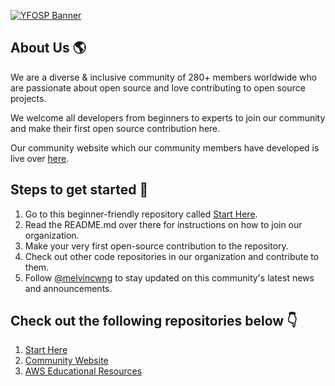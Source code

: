 [![YFOSP Banner](https://readme-typing-svg.demolab.com/?lines=Welcome%20to%20%27Your%20First%20Open%20Source%20Project%27%20%E2%AD%90&width=1000&size=30)](https://git.io/typing-svg)

## About Us 🌎

We are a diverse & inclusive community of 280+ members worldwide who are passionate about open source and love contributing to open source projects.

We welcome all developers from beginners to experts to join our community and make their first open source contribution here.

Our community website which our community members have developed is live over [here](https://yfosp.netlify.app/).

## Steps to get started 🚀

1. Go to this beginner-friendly repository called [Start Here](https://github.com/Your-First-Open-Source-Project/start-here).
2. Read the README.md over there for instructions on how to join our organization.
3. Make your very first open-source contribution to the repository.
4. Check out other code repositories in our organization and contribute to them.
5. Follow [@melvincwng](https://github.com/melvincwng) to stay updated on this community's latest news and announcements.

## Check out the following repositories below 👇

1. [Start Here](https://github.com/Your-First-Open-Source-Project/start-here)
2. [Community Website](https://github.com/Your-First-Open-Source-Project/main-website)
3. [AWS Educational Resources](https://github.com/Your-First-Open-Source-Project/aws-resources)
